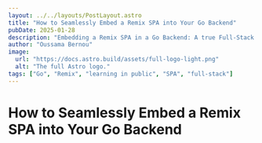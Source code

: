 ```yaml
---
layout: ../../layouts/PostLayout.astro
title: "How to Seamlessly Embed a Remix SPA into Your Go Backend"
pubDate: 2025-01-28
description: "Embedding a Remix SPA in a Go Backend: A true Full-Stack Solution"
author: "Oussama Bernou"
image:
  url: "https://docs.astro.build/assets/full-logo-light.png"
  alt: "The full Astro logo."
tags: ["Go", "Remix", "learning in public", "SPA", "full-stack"]
---
```

# How to Seamlessly Embed a Remix SPA into Your Go Backend
